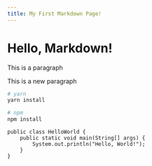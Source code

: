 ```yaml
---
title: My First Markdown Page!
---
```


# Hello, Markdown!

This is a paragraph

This is a new paragraph

```bash
# yarn
yarn install

# npm
npm install
```

```
public class HelloWorld {
    public static void main(String[] args) {
        System.out.println("Hello, World!");
    }
}
```
